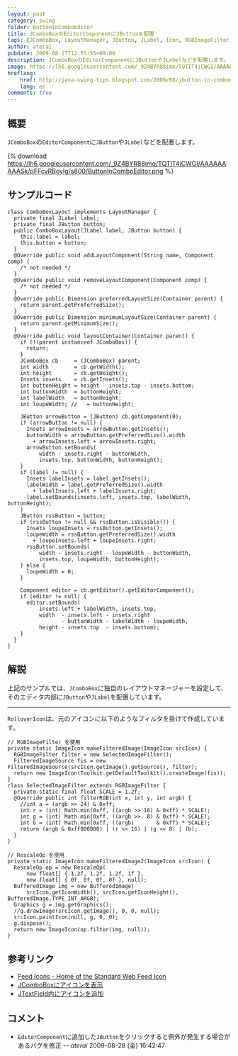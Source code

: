 ```yaml
---
layout: post
category: swing
folder: ButtonInComboEditor
title: JComboBoxのEditorComponentにJButtonを配置
tags: [JComboBox, LayoutManager, JButton, JLabel, Icon, RGBImageFilter, RescaleOp]
author: aterai
pubdate: 2009-08-17T12:55:55+09:00
description: JComboBoxのEditorComponentにJButtonやJLabelなどを配置します。
image: https://lh6.googleusercontent.com/_9Z4BYR88imo/TQTIT4iCWGI/AAAAAAAAASk/pFFcvRBoyIg/s800/ButtonInComboEditor.png
hreflang:
    href: http://java-swing-tips.blogspot.com/2009/08/jbutton-in-comboeditor.html
    lang: en
comments: true
---
```

## 概要
`JComboBox`の`EditorComponent`に`JButton`や`JLabel`などを配置します。

{% download https://lh6.googleusercontent.com/_9Z4BYR88imo/TQTIT4iCWGI/AAAAAAAAASk/pFFcvRBoyIg/s800/ButtonInComboEditor.png %}

## サンプルコード
<pre class="prettyprint"><code>class ComboBoxLayout implements LayoutManager {
  private final JLabel label;
  private final JButton button;
  public ComboBoxLayout(JLabel label, JButton button) {
    this.label = label;
    this.button = button;
  }
  @Override public void addLayoutComponent(String name, Component comp) {
    /* not needed */
  }
  @Override public void removeLayoutComponent(Component comp) {
    /* not needed */
  }
  @Override public Dimension preferredLayoutSize(Container parent) {
    return parent.getPreferredSize();
  }
  @Override public Dimension minimumLayoutSize(Container parent) {
    return parent.getMinimumSize();
  }
  @Override public void layoutContainer(Container parent) {
    if (!(parent instanceof JComboBox)) {
      return;
    }
    JComboBox cb     = (JComboBox) parent;
    int width        = cb.getWidth();
    int height       = cb.getHeight();
    Insets insets    = cb.getInsets();
    int buttonHeight = height - insets.top - insets.bottom;
    int buttonWidth  = buttonHeight;
    int labelWidth   = buttonHeight;
    int loupeWidth; //   = buttonHeight;

    JButton arrowButton = (JButton) cb.getComponent(0);
    if (arrowButton != null) {
      Insets arrowInsets = arrowButton.getInsets();
      buttonWidth = arrowButton.getPreferredSize().width
        + arrowInsets.left + arrowInsets.right;
      arrowButton.setBounds(
          width - insets.right - buttonWidth,
          insets.top, buttonWidth, buttonHeight);
    }
    if (label != null) {
      Insets labelInsets = label.getInsets();
      labelWidth = label.getPreferredSize().width
        + labelInsets.left + labelInsets.right;
      label.setBounds(insets.left, insets.top, labelWidth, buttonHeight);
    }
    JButton rssButton = button;
    if (rssButton != null &amp;&amp; rssButton.isVisible()) {
      Insets loupeInsets = rssButton.getInsets();
      loupeWidth = rssButton.getPreferredSize().width
        + loupeInsets.left + loupeInsets.right;
      rssButton.setBounds(
          width - insets.right - loupeWidth - buttonWidth,
          insets.top, loupeWidth, buttonHeight);
    } else {
      loupeWidth = 0;
    }

    Component editor = cb.getEditor().getEditorComponent();
    if (editor != null) {
      editor.setBounds(
          insets.left + labelWidth, insets.top,
          width  - insets.left - insets.right
                 - buttonWidth - labelWidth - loupeWidth,
          height - insets.top  - insets.bottom);
    }
  }
}
</code></pre>

## 解説
上記のサンプルでは、`JComboBox`に独自のレイアウトマネージャーを設定して、そのエディタ内部に`JButton`や`JLabel`を配置しています。

- - - -
`RolloverIcon`は、元のアイコンに以下のようなフィルタを掛けて作成しています。

<pre class="prettyprint"><code>// RGBImageFilter を使用
private static ImageIcon makeFilteredImage(ImageIcon srcIcon) {
  RGBImageFilter filter = new SelectedImageFilter();
  FilteredImageSource fis = new FilteredImageSource(srcIcon.getImage().getSource(), filter);
  return new ImageIcon(Toolkit.getDefaultToolkit().createImage(fis));
}
class SelectedImageFilter extends RGBImageFilter {
  private static final float SCALE = 1.2f;
  @Override public int filterRGB(int x, int y, int argb) {
    //int a = (argb &gt;&gt; 24) &amp; 0xff;
    int r = (int) Math.min(0xff, ((argb &gt;&gt; 16) &amp; 0xff) * SCALE);
    int g = (int) Math.min(0xff, ((argb &gt;&gt;  8) &amp; 0xff) * SCALE);
    int b = (int) Math.min(0xff, ((argb)       &amp; 0xff) * SCALE);
    return (argb &amp; 0xff000000) | (r &lt;&lt; 16) | (g &lt;&lt; 8) | (b);
  }
}

// RescaleOp を使用
private static ImageIcon makeFilteredImage2(ImageIcon srcIcon) {
  RescaleOp op = new RescaleOp(
      new float[] { 1.2f, 1.2f, 1.2f, 1f },
      new float[] { 0f, 0f, 0f, 0f }, null);
  BufferedImage img = new BufferedImage(
      srcIcon.getIconWidth(), srcIcon.getIconHeight(), BufferedImage.TYPE_INT_ARGB);
  Graphics g = img.getGraphics();
  //g.drawImage(srcIcon.getImage(), 0, 0, null);
  srcIcon.paintIcon(null, g, 0, 0);
  g.dispose();
  return new ImageIcon(op.filter(img, null));
}
</code></pre>

## 参考リンク
- [Feed Icons - Home of the Standard Web Feed Icon](http://feedicons.com/)
- [JComboBoxにアイコンを表示](http://ateraimemo.com/Swing/IconComboBox.html)
- [JTextField内にアイコンを追加](http://ateraimemo.com/Swing/IconTextField.html)

<!-- dummy comment line for breaking list -->

## コメント
- `EditorComponent`に追加した`JButton`をクリックすると例外が発生する場合があるバグを修正 -- *aterai* 2009-08-28 (金) 16:42:47

<!-- dummy comment line for breaking list -->
